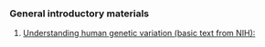 ### General introductory materials
1. [Understanding human genetic variation (basic text from NIH):](https://www.ncbi.nlm.nih.gov/books/NBK20363/)




